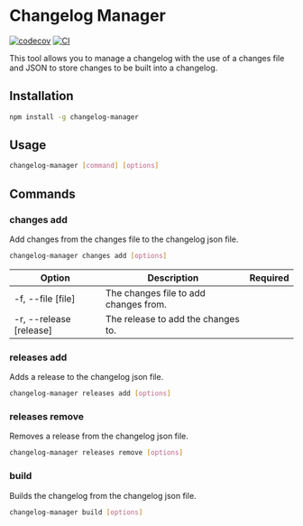 # Changelog Manager
[![codecov](https://codecov.io/gh/davidflypei/changelog-manager/branch/main/graph/badge.svg?token=PSG95T7V1C)](https://codecov.io/gh/davidflypei/changelog-manager)
[![CI](https://github.com/davidflypei/changelog-manager/actions/workflows/main.yml/badge.svg)](https://github.com/davidflypei/changelog-manager/actions/workflows/main.yml)

This tool allows you to manage a changelog with the use of a changes file and JSON to store changes to be built into a changelog.

## Installation

```bash
npm install -g changelog-manager
```

## Usage

```bash
changelog-manager [command] [options]
```

## Commands

### changes add

Add changes from the changes file to the changelog json file.

```bash
changelog-manager changes add [options]
```

| Option | Description | Required |
| --- | --- | --- |
| -f, --file [file] | The changes file to add changes from. |
| -r, --release [release] | The release to add the changes to. |

### releases add

Adds a release to the changelog json file.

```bash
changelog-manager releases add [options]
```

### releases remove

Removes a release from the changelog json file.

```bash
changelog-manager releases remove [options]
```

### build

Builds the changelog from the changelog json file.

```bash
changelog-manager build [options]
```

